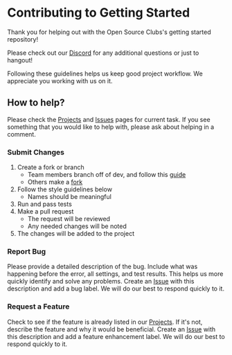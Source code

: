 # Contributing to Getting Started 

Thank you for helping out with the Open Source Clubs's getting started repository!

Please check out our [Discord](http://discord.gg/Gsxej6u/) for any additional questions or just to hangout! 

Following these guidelines helps us keep good project workflow. We appreciate you working with us on it. 

## How to help?

Please check the [Projects](https://github.com/ufosc/getting-started/projects) and [Issues](https://github.com/ufosc/getting-started/issues) pages for current task. If you see something that you would like to help with, please ask about helping in a comment. 

### Submit Changes 

1. Create a fork or branch 
	- Team members branch off of dev, and follow this [guide](https://guides.github.com/introduction/flow/) 
	- Others make a [fork](https://guides.github.com/activities/forking/)
2. Follow the style guidelines below 
	- Names should be meaningful 
3. Run and pass tests
4. Make a pull request 
	- The request will be reviewed
	- Any needed changes will be noted 
5. The changes will be added to the project 

### Report Bug 

Please provide a detailed description of the bug. Include what was happening before the error, all settings, and test results. This helps us more quickly identify and solve any problems. Create an [Issue](https://github.com/ufosc/getting-started/issues) with this description and add a bug label. We will do our best to respond quickly to it. 

### Request a Feature

Check to see if the feature is already listed in our [Projects](https://github.com/ufosc/getting-started/projects). If it's not, describe the feature and why it would be beneficial. Create an [Issue](https://github.com/ufosc/getting-started/issues) with this description and add a feature enhancement label. We will do our best to respond quickly to it. 
